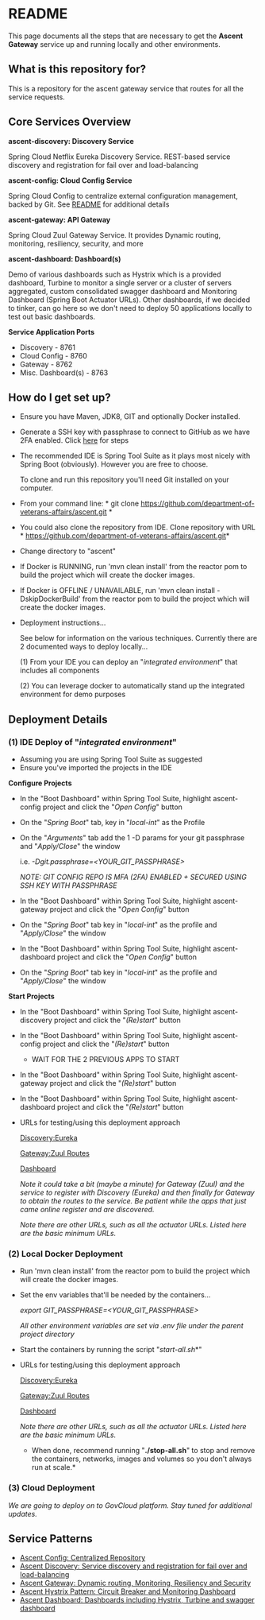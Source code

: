 # README #

This page documents all the steps that are necessary to get the **Ascent Gateway** service up and running locally and other environments.

## What is this repository for? ##

This is a repository for the ascent gateway service that routes for all the service requests.  

## Core Services Overview ##

**ascent-discovery: Discovery Service**

Spring Cloud Netflix Eureka Discovery Service. REST-based service discovery and registration for fail over and load-balancing

**ascent-config: Cloud Config Service**

Spring Cloud Config to centralize external configuration management, backed by Git. See [README](https://github.com/department-of-veterans-affairs/ascent/wiki/Ascent-Config) for additional details

**ascent-gateway: API Gateway**

Spring Cloud Zuul Gateway Service. It provides Dynamic routing, monitoring, resiliency, security, and more

**ascent-dashboard: Dashboard(s)**

Demo of various dashboards such as Hystrix which is a provided dashboard, Turbine to monitor a single server or a cluster of servers aggregated, custom consolidated swagger dashboard and Monitoring Dashboard (Spring Boot Actuator URLs).  Other dashboards, if we decided to tinker, can go here so we don't need to deploy 50 applications locally to test out basic dashboards.

**Service Application Ports**
* Discovery - 8761
* Cloud Config - 8760
* Gateway - 8762
* Misc. Dashboard(s) - 8763

## How do I get set up? ##

* Ensure you have Maven, JDK8, GIT and optionally Docker installed. 
* Generate a SSH key with passphrase to connect to GitHub as we have 2FA enabled. Click [here](https://github.com/department-of-veterans-affairs/ascent/wiki/Ascent-Quick-Start-Guide#generating-new-ssh-key-with-passphrase-to-connect-to-github) for steps
* The recommended IDE is Spring Tool Suite as it plays most nicely with Spring Boot (obviously).  However you are free to choose.

  To clone and run this repository you'll need Git installed on your computer. 
* From your command line: * git clone https://github.com/department-of-veterans-affairs/ascent.git *
* You could also clone the repository from IDE. Clone repository with URL * https://github.com/department-of-veterans-affairs/ascent.git*
* Change directory to "ascent"
* If Docker is RUNNING, run 'mvn clean install' from the reactor pom to build the project which will create the docker images. 
* If Docker is OFFLINE / UNAVAILABLE, run 'mvn clean install -DskipDockerBuild' from the reactor pom to build the project which will create the docker images. 
* Deployment instructions...

  See below for information on the various techniques.  Currently there are 2 documented ways to deploy locally...
  
  (1) From your IDE you can deploy an "*integrated environment*" that includes all components
  
  (2) You can leverage docker to automatically stand up the integrated environment for demo purposes
  
## Deployment Details ##
  
### (1) IDE Deploy of "*integrated environment*" ###
* Assuming you are using Spring Tool Suite as suggested
* Ensure you've imported the projects in the IDE

**Configure Projects**
* In the "Boot Dashboard" within Spring Tool Suite, highlight ascent-config project and click the "*Open Config*" button
* On the "*Spring Boot*" tab, key in "*local-int*" as the Profile
* On the "*Arguments*" tab add the 1 -D params for your git passphrase and "*Apply/Close*" the window
  
  i.e. *-Dgit.passphrase=<YOUR_GIT_PASSPHRASE>* 
  	
  	*NOTE: GIT CONFIG REPO IS MFA (2FA) ENABLED + SECURED USING SSH KEY WITH PASSPHRASE*
* In the "Boot Dashboard" within Spring Tool Suite, highlight ascent-gateway project and click the "*Open Config*" button
* On the "*Spring Boot*" tab key in "*local-int*" as the profile and "*Apply/Close*" the window
* In the "Boot Dashboard" within Spring Tool Suite, highlight ascent-dashboard project and click the "*Open Config*" button
* On the "*Spring Boot*" tab key in "*local-int*" as the profile and "*Apply/Close*" the window

**Start Projects**
* In the "Boot Dashboard" within Spring Tool Suite, highlight ascent-discovery project and click the "*(Re)start*" button
* In the "Boot Dashboard" within Spring Tool Suite, highlight ascent-config project and click the "*(Re)start*" button
    * WAIT FOR THE 2 PREVIOUS APPS TO START
* In the "Boot Dashboard" within Spring Tool Suite, highlight ascent-gateway project and click the "*(Re)start*" button
* In the "Boot Dashboard" within Spring Tool Suite, highlight ascent-dashboard project and click the "*(Re)start*" button
* URLs for testing/using this deployment approach
  
  [Discovery:Eureka](http://localhost:8761)
   
  [Gateway:Zuul Routes](http://localhost:8762/routes)
  
  [Dashboard](http://localhost:8763)  
   
  *Note it could take a bit (maybe a minute) for Gateway (Zuul) and the service to register with Discovery (Eureka) and then finally for Gateway to obtain the routes to the service.  Be patient while the apps that just came online register and are discovered.* 
  
  *Note there are other URLs, such as all the actuator URLs.  Listed here are the basic minimum URLs.*
   
### (2) Local Docker Deployment ###
* Run 'mvn clean install' from the reactor pom to build the project which will create the docker images.
* Set the env variables that'll be needed by the containers...
  
  *export GIT_PASSPHRASE=<YOUR_GIT_PASSPHRASE>*
  
  *All other environment variables are set via .env file under the parent project directory*

* Start the containers by running the script "*start-all.sh**"
* URLs for testing/using this deployment approach
   
  [Discovery:Eureka](http://localhost:8761)
  
  [Gateway:Zuul Routes](http://localhost:8762/routes)
  
  [Dashboard](http://localhost:8763)
   
  *Note there are other URLs, such as all the actuator URLs.  Listed here are the basic minimum URLs.*
   
  * When done, recommend running "**./stop-all.sh**" to stop and remove the containers, networks, images and volumes so you don't always run at scale.*
  
### (3) Cloud Deployment ###

*We are going to deploy on to GovCloud platform. Stay tuned for additional updates.*
  
## Service Patterns ##

* [Ascent Config: Centralized Repository](https://github.com/department-of-veterans-affairs/ascent/wiki/Ascent-Config)
* [Ascent Discovery: Service discovery and registration for fail over and load-balancing](https://github.com/department-of-veterans-affairs/ascent/wiki/Ascent-Discovery)
* [Ascent Gateway: Dynamic routing, Monitoring, Resiliency and Security](https://github.com/department-of-veterans-affairs/ascent/wiki/Ascent-Gateway)
* [Ascent Hystrix Pattern: Circuit Breaker and Monitoring Dashboard](https://github.com/department-of-veterans-affairs/ascent/wiki/Ascent-Hystrix-Pattern)
* [Ascent Dashboard: Dashboards including Hystrix, Turbine and swagger dashboard](https://github.com/department-of-veterans-affairs/ascent/wiki/Ascent-Dashboard)